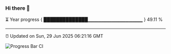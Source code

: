 ### Hi there 👋

⏳ Year progress { ██████████████▁▁▁▁▁▁▁▁▁▁▁▁▁▁▁▁ } 49.11 %

---

⏰ Updated on Sun, 29 Jun 2025 06:21:16 GMT

![Progress Bar CI](https://github.com/liununu/liununu/workflows/Progress%20Bar%20CI/badge.svg)
